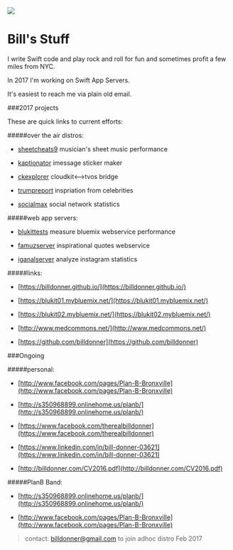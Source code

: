 
![](http://billdonner.com/billpics/flipped.png)

Bill's  Stuff
===============
I write Swift code and play rock and roll for fun and sometimes profit a few miles from NYC. 

In 2017 I'm working on Swift App Servers.

It's easiest to reach me via plain old email.

###2017 projects 

These are quick links to current efforts:

#####over the air distros:

- [sheetcheats9](http://billdonner.com/sc9) musician's sheet music performance

- [kaptionator](https://github.com/billdonner/kaptionator) imessage sticker maker

- [ckexplorer](https://github.com/billdonner/ckexplorer) cloudkit<-->tvos bridge

- [trumpreport](http://billdonner.com/tr) inspriation from celebrities

- [socialmax](https://github.com/billdonner/smxclient01) social network statistics

#####web app servers:

- [blukittests](https://github.com/billdonner/blukit-tests) measure bluemix webservice performance

- [famuzserver](https://github.com/billdonner/faymuzserver) inspirational quotes webservice

- [iganalserver](https://github.com/billdonner/smxserver01) analyze instagram statistics

#####links:

- [https://billdonner.github.io/](https://billdonner.github.io/)

- [https://blukit01.mybluemix.net/](https://blukit01.mybluemix.net/)

- [https://blukit02.mybluemix.net/](https://blukit02.mybluemix.net/)

- [http://www.medcommons.net/](http://www.medcommons.net/)

- [https://github.com/billdonner](https://github.com/billdonner)


###Ongoing 

#####personal:

- [http://www.facebook.com/pages/Plan-B-Bronxville](http://www.facebook.com/pages/Plan-B-Bronxville)

- [http://s350968899.onlinehome.us/planb/](http://s350968899.onlinehome.us/planb/)

- [https://www.facebook.com/therealbilldonner](https://www.facebook.com/therealbilldonner)

- [https://www.linkedin.com/in/bill-donner-03621](https://www.linkedin.com/in/bill-donner-03621)

- [http://billdonner.com/CV2016.pdf](http://billdonner.com/CV2016.pdf)

#####PlanB Band:

- [http://s350968899.onlinehome.us/planb/](http://s350968899.onlinehome.us/planb/)

- [http://www.facebook.com/pages/Plan-B-Bronxville](http://www.facebook.com/pages/Plan-B-Bronxville)


>contact: billdonner@gmail.com to join adhoc distro  Feb 2017
